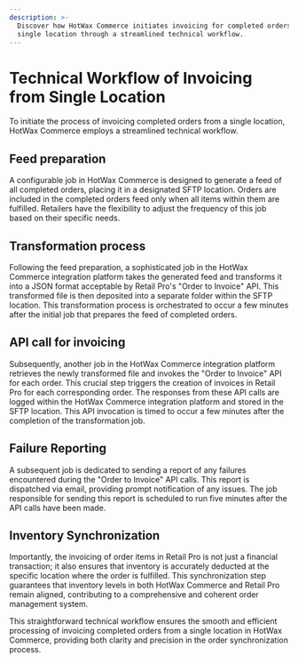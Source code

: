 ```yaml
---
description: >-
  Discover how HotWax Commerce initiates invoicing for completed orders from a
  single location through a streamlined technical workflow.
---
```


# Technical Workflow of Invoicing from Single Location

To initiate the process of invoicing completed orders from a single location, HotWax Commerce employs a streamlined technical workflow.

## Feed preparation

A configurable job in HotWax Commerce is designed to generate a feed of all completed orders, placing it in a designated SFTP location. Orders are included in the completed orders feed only when all items within them are fulfilled. Retailers have the flexibility to adjust the frequency of this job based on their specific needs.

## Transformation process

Following the feed preparation, a sophisticated job in the HotWax Commerce integration platform takes the generated feed and transforms it into a JSON format acceptable by Retail Pro's "Order to Invoice" API. This transformed file is then deposited into a separate folder within the SFTP location. This transformation process is orchestrated to occur a few minutes after the initial job that prepares the feed of completed orders.

## API call for invoicing

Subsequently, another job in the HotWax Commerce integration platform retrieves the newly transformed file and invokes the "Order to Invoice" API for each order. This crucial step triggers the creation of invoices in Retail Pro for each corresponding order. The responses from these API calls are logged within the HotWax Commerce integration platform and stored in the SFTP location. This API invocation is timed to occur a few minutes after the completion of the transformation job.

## Failure Reporting

A subsequent job is dedicated to sending a report of any failures encountered during the "Order to Invoice" API calls. This report is dispatched via email, providing prompt notification of any issues. The job responsible for sending this report is scheduled to run five minutes after the API calls have been made.

## Inventory Synchronization

Importantly, the invoicing of order items in Retail Pro is not just a financial transaction; it also ensures that inventory is accurately deducted at the specific location where the order is fulfilled. This synchronization step guarantees that inventory levels in both HotWax Commerce and Retail Pro remain aligned, contributing to a comprehensive and coherent order management system.

This straightforward technical workflow ensures the smooth and efficient processing of invoicing completed orders from a single location in HotWax Commerce, providing both clarity and precision in the order synchronization process.
